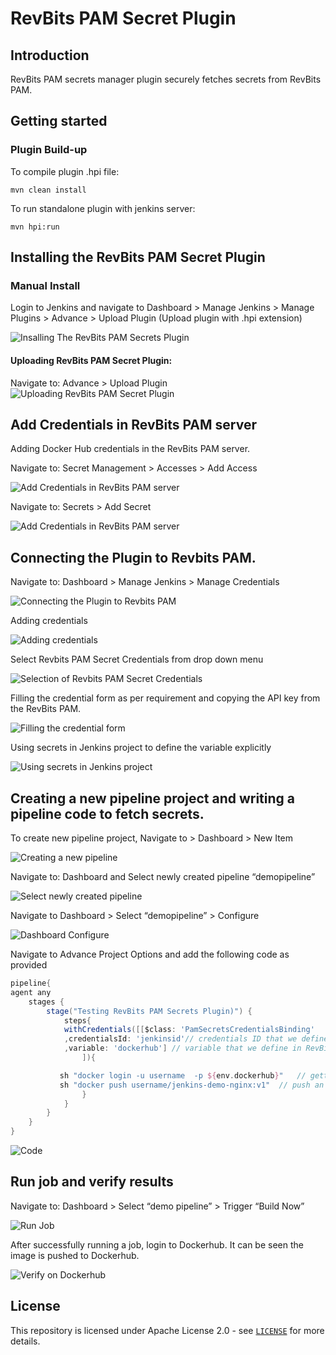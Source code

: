 # RevBits PAM Secret Plugin

## Introduction

RevBits PAM secrets manager plugin securely fetches secrets from RevBits PAM.

## Getting started

### Plugin Build-up

To compile plugin .hpi file:

```
mvn clean install
```

To run standalone plugin with jenkins server:

```
mvn hpi:run
```

## Installing the RevBits PAM Secret Plugin
### Manual Install
Login to Jenkins and navigate to Dashboard > Manage Jenkins > Manage Plugins > Advance > Upload Plugin (Upload plugin with .hpi extension)

![Insalling The RevBits PAM Secrets Plugin](doc/images/1-Installing-the-RevBits-PAM-Secret-Plugin.png)

#### Uploading RevBits PAM Secret Plugin:

Navigate to: Advance > Upload Plugin
![Uploading RevBits PAM Secret Plugin](doc/images/2-Uploading-RevBits-PAM-Secret-Plugin.png)

## Add Credentials in RevBits PAM server

Adding Docker Hub credentials in the RevBits PAM server.

Navigate to: Secret Management > Accesses > Add Access

![Add Credentials in RevBits PAM server](doc/images/3-Add-Credentials-in-RevBits-PAM.png)

Navigate to: Secrets > Add Secret

![Add Credentials in RevBits PAM server](doc/images/4-Add-Credentials-in-RevBits-PAM.png)

## Connecting the Plugin to Revbits PAM.

Navigate to: Dashboard > Manage Jenkins > Manage Credentials

![Connecting the Plugin to Revbits PAM](doc/images/5-Connecting-the-Plugin-to-Revbits-PAM.png)

Adding credentials

![Adding credentials](doc/images/6-Adding-credentials.png)

Select Revbits PAM Secret Credentials from drop down menu

![Selection of Revbits PAM Secret Credentials](doc/images/7-Selection-of-Revbits-PAM-Secret-Credentials.png)

Filling the credential form as per requirement and copying the API key from the RevBits PAM.

![Filling the credential form](doc/images/8-Filling-the-credential-form.png)

Using secrets in Jenkins project to define the variable explicitly

![Using secrets in Jenkins project](doc/images/9-Using-secrets-in-Jenkins.png)

## Creating a new pipeline project and writing a pipeline code to fetch secrets.

To create new pipeline project, Navigate to > Dashboard > New Item

![Creating a new pipeline](doc/images/10-Creating-a-new-pipeline-project.png)

Navigate to: Dashboard and Select newly created pipeline “demopipeline”

![Select newly created pipeline](doc/images/11-Select-newly-created-pipeline.png)

Navigate to Dashboard > Select “demopipeline” > Configure

![Dashboard Configure](doc/images/12-Dashboard-Configure.png)

Navigate to Advance Project Options and add the following code as provided

```groovy
pipeline{
agent any
    stages {
        stage("Testing RevBits PAM Secrets Plugin)") {
            steps{
            withCredentials([[$class: 'PamSecretsCredentialsBinding'
            ,credentialsId: 'jenkinsid'// credentials ID that we define in the jenkins manage user credentials section
            ,variable: 'dockerhub'] // variable that we define in RevBits PAM secrets
                ]){

           sh "docker login -u username  -p ${env.dockerhub}"   // getting login to dockerhub
           sh "docker push username/jenkins-demo-nginx:v1"  // push an existing image to dockerhub, we can chnage tag v1 to v2,v3 and so on
                }
            }
        }
    }
}
```

![Code](doc/images/13-Advance-Project-Options.png)

## Run job and verify results

Navigate to: Dashboard > Select “demo pipeline” > Trigger “Build Now”

![Run Job](doc/images/14-Run-job-and-verify-results.png)

After successfully running a job, login to Dockerhub. It can be seen the image is pushed to Dockerhub.

![Verify on Dockerhub](doc/images/15-Dockerhub.png)

## License

This repository is licensed under Apache License 2.0 - see [`LICENSE`](LICENSE.md) for more details.